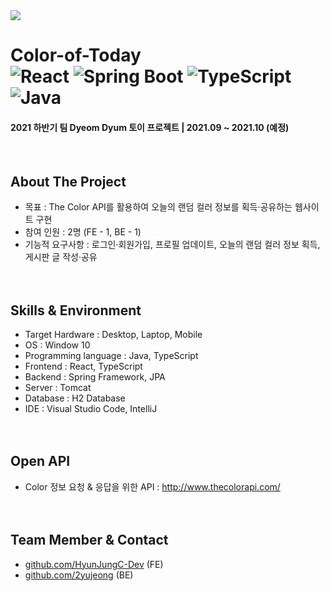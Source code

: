 <img src="https://img.shields.io/github/last-commit/2yujeong/Color-of-Today?color=violet&style=plastic"/>

# Color-of-Today <br> <img alt="React" src ="https://img.shields.io/badge/React-61DAFB.svg?&style=flat-square&logo=React&logoColor=black"/> <img alt="Spring Boot" src ="https://img.shields.io/badge/Spring Boot-6DB33F.svg?&style=flat-square&logo=SpringBoot&logoColor=white"/> <img alt="TypeScript" src ="https://img.shields.io/badge/TypeScript-3178C6.svg?&style=flat-square&logo=TypeScript&logoColor=white"/> <img alt="Java" src ="https://img.shields.io/badge/Java-007396.svg?&style=flat-square&logo=Java&logoColor=white"/>
#### 2021 하반기 팀 Dyeom Dyum 토이 프로젝트 | 2021.09 ~ 2021.10 (예정) 
<br>

## About The Project
- 목표 : The Color API를 활용하여 오늘의 랜덤 컬러 정보를 획득·공유하는 웹사이트 구현
- 참여 인원 : 2명 (FE - 1, BE - 1)
- 기능적 요구사항 : 로그인·회원가입, 프로필 업데이트, 오늘의 랜덤 컬러 정보 획득, 게시판 글 작성·공유
<br><br><br>

 
## Skills & Environment 
- Target Hardware : Desktop, Laptop, Mobile
- OS : Window 10
- Programming language : Java, TypeScript
- Frontend : React, TypeScript
- Backend : Spring Framework, JPA
- Server : Tomcat
- Database : H2 Database
- IDE : Visual Studio Code, IntelliJ
<br><br><br>

## Open API 
- Color 정보 요청 & 응답을 위한 API : http://www.thecolorapi.com/
<br><br><br>

## Team Member & Contact 
- [github.com/HyunJungC-Dev](https://github.com/HyunJungC-Dev) (FE)
- [github.com/2yujeong](https://github.com/2yujeong) (BE)
